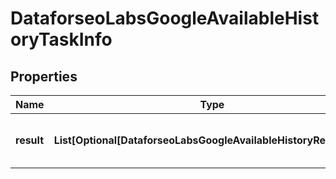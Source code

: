 # DataforseoLabsGoogleAvailableHistoryTaskInfo


## Properties

| Name | Type | Description | Notes |
|------------ | ------------- | ------------- | -------------|
**result** | **List[Optional[DataforseoLabsGoogleAvailableHistoryResultInfo]]** | array of objects containing results |[optional]|